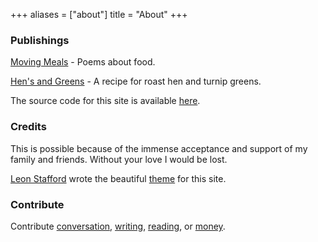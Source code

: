 +++
aliases = ["about"]
title = "About"
+++

### Publishings

[Moving Meals](https://www.amazon.com/dp/B08VHNHSMC) - Poems about food.

[Hen's and Greens](https://rubmedirty.com/blogs/recipes/hens-n-greens) - A recipe for roast hen and turnip greens.

The source code for this site is available [here](https://github.com/pgrew/liveword).


### Credits

This is possible because of the immense acceptance and support of my family and friends. Without your love I would be lost.

[Leon Stafford](https://ljs.dev) wrote the beautiful [theme](https://github.com/leonstafford/accessible-minimalism-hugo-theme) for this site.

### Contribute

Contribute [conversation](https://twitter.com/mikepgrew), [writing](https://github.com/pgrew/minds-on-matters), [reading](https://github.com/pgrew/minds-on-matters), or [money](https://patreon.com/mikepgrew).
